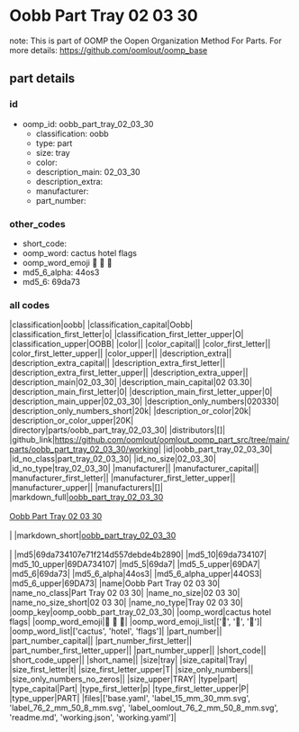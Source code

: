 # Oobb Part Tray 02 03 30  

note: This is part of OOMP the Oopen Organization Method For Parts. For more details: https://github.com/oomlout/oomp_base

##  part details





### id
* oomp_id: oobb_part_tray_02_03_30
  * classification: oobb
  * type: part
  * size: tray
  * color: 
  * description_main: 02_03_30
  * description_extra: 
  * manufacturer: 
  * part_number: 

### other_codes
* short_code: 
* oomp_word: cactus hotel flags
* oomp_word_emoji :cactus: :hotel: :flags:
* md5_6_alpha: 44os3
* md5_6: 69da73

### all codes 
|classification|oobb|
|classification_capital|Oobb|
|classification_first_letter|o|
|classification_first_letter_upper|O|
|classification_upper|OOBB|
|color||
|color_capital||
|color_first_letter||
|color_first_letter_upper||
|color_upper||
|description_extra||
|description_extra_capital||
|description_extra_first_letter||
|description_extra_first_letter_upper||
|description_extra_upper||
|description_main|02_03_30|
|description_main_capital|02 03.30|
|description_main_first_letter|0|
|description_main_first_letter_upper|0|
|description_main_upper|02_03_30|
|description_only_numbers|020330|
|description_only_numbers_short|20k|
|description_or_color|20k|
|description_or_color_upper|20K|
|directory|parts/oobb_part_tray_02_03_30|
|distributors|[]|
|github_link|https://github.com/oomlout/oomlout_oomp_part_src/tree/main/parts/oobb_part_tray_02_03_30/working|
|id|oobb_part_tray_02_03_30|
|id_no_class|part_tray_02_03_30|
|id_no_size|02_03_30|
|id_no_type|tray_02_03_30|
|manufacturer||
|manufacturer_capital||
|manufacturer_first_letter||
|manufacturer_first_letter_upper||
|manufacturer_upper||
|manufacturers|[]|
|markdown_full|[oobb_part_tray_02_03_30](https://github.com/oomlout/oomlout_oomp_part_src/tree/main/parts/oobb_part_tray_02_03_30/working)<br>[](https://github.com/oomlout/oomlout_oomp_part_src/tree/main/parts/oobb_part_tray_02_03_30/working)<br>[Oobb Part Tray 02 03 30](https://github.com/oomlout/oomlout_oomp_part_src/tree/main/parts/oobb_part_tray_02_03_30/working)<br><br>|
|markdown_short|[oobb_part_tray_02_03_30](https://github.com/oomlout/oomlout_oomp_part_src/tree/main/parts/oobb_part_tray_02_03_30/working)<br><br>|
|md5|69da734107e71f214d557debde4b2890|
|md5_10|69da734107|
|md5_10_upper|69DA734107|
|md5_5|69da7|
|md5_5_upper|69DA7|
|md5_6|69da73|
|md5_6_alpha|44os3|
|md5_6_alpha_upper|44OS3|
|md5_6_upper|69DA73|
|name|Oobb Part Tray 02 03 30|
|name_no_class|Part Tray 02 03 30|
|name_no_size|02 03 30|
|name_no_size_short|02 03 30|
|name_no_type|Tray 02 03 30|
|oomp_key|oomp_oobb_part_tray_02_03_30|
|oomp_word|cactus hotel flags|
|oomp_word_emoji|:cactus: :hotel: :flags:|
|oomp_word_emoji_list|[':cactus:', ':hotel:', ':flags:']|
|oomp_word_list|['cactus', 'hotel', 'flags']|
|part_number||
|part_number_capital||
|part_number_first_letter||
|part_number_first_letter_upper||
|part_number_upper||
|short_code||
|short_code_upper||
|short_name||
|size|tray|
|size_capital|Tray|
|size_first_letter|t|
|size_first_letter_upper|T|
|size_only_numbers||
|size_only_numbers_no_zeros||
|size_upper|TRAY|
|type|part|
|type_capital|Part|
|type_first_letter|p|
|type_first_letter_upper|P|
|type_upper|PART|
|files|['base.yaml', 'label_15_mm_30_mm.svg', 'label_76_2_mm_50_8_mm.svg', 'label_oomlout_76_2_mm_50_8_mm.svg', 'readme.md', 'working.json', 'working.yaml']|
